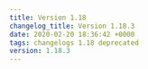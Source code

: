 ```yaml
---
title: Version 1.18
changelog_title: Version 1.18.3
date: 2020-02-20 18:36:42 +0000
tags: changelogs 1.18 deprecated
version: 1.18.3
---
```

<script src="https://gist.github.com/spinnaker-release/306d7e241272980642e918f64ed91fe3.js?file=1.18.3.md"/>
<script src="https://gist.github.com/spinnaker-release/306d7e241272980642e918f64ed91fe3.js?file=1.18.2.md"/>
<script src="https://gist.github.com/spinnaker-release/306d7e241272980642e918f64ed91fe3.js?file=1.18.1.md"/>
<script src="https://gist.github.com/spinnaker-release/306d7e241272980642e918f64ed91fe3.js?file=1.18.0.md"/>
